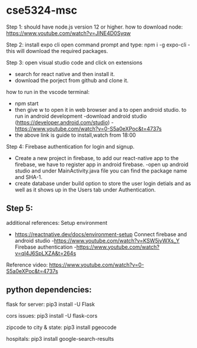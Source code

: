 # cse5324-msc
Step 1: should have node.js version 12 or higher.
how to download node: 
https://www.youtube.com/watch?v=JINE4D0Syqw

Step 2: install expo cli open command prompt and type:
npm i -g expo-cli
-this will download the required packages.

Step 3: open visual studio code and click on extensions
- search for react native and then install it.
- download the porject from github and clone it.

how to run in the vscode terminal:
- npm start 
- then give w to open it in web browser and a to open android studio.
to run in android development
-download android studio
 (https://developer.android.com/studio)
-https://www.youtube.com/watch?v=0-S5a0eXPoc&t=4737s 
- the above link is guide to install,watch from 18:00

Step 4: Firebase authentication for login and signup.
- Create a new project in firebase, to add our react-native app to the firebase, we have to register app in android firebase. 
-open up android studio and under MainActivity.java file you can find the package name and SHA-1.
- create database under build option to store the user login detials and as well as it shows up in the Users tab under Authentication.

Step 5:
-

additional references:
Setup environment
- https://reactnative.dev/docs/environment-setup
Connect firebase and android studio
-https://www.youtube.com/watch?v=KSW5jyWXs_Y
Firebase authentication
-https://www.youtube.com/watch?v=ql4J6SpLXZA&t=264s


Reference video:
https://www.youtube.com/watch?v=0-S5a0eXPoc&t=4737s 


## python dependencies:

flask for server: pip3 install -U Flask

cors issues: pip3 install -U flask-cors   

zipcode to city & state: pip3 install pgeocode 

hospitals: pip3 install google-search-results
